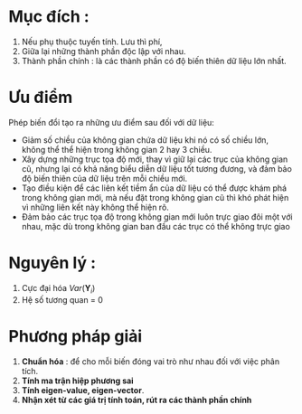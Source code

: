 <script type="text/javascript"  src="http://cdn.mathjax.org/mathjax/latest/MathJax.js?config=TeX-AMS-MML_HTMLorMML">  
</script>
# Mục đích :
1. Nếu phụ thuộc tuyến tính. Lưu thì phí,
2. Giữa lại những thành phần độc lập với nhau.
3. Thành phần chính : là các thành phần có độ biến thiên dữ liệu lớn nhất.
# Ưu điểm
Phép biến đổi tạo ra những ưu điểm sau đối với dữ liệu:

-   Giảm số chiều của không gian chứa dữ liệu khi nó có số chiều lớn, không thể thể hiện trong không gian 2 hay 3 chiều.
-   Xây dựng những trục tọa độ mới, thay vì giữ lại các trục của không gian cũ, nhưng lại có khả năng biểu diễn dữ liệu tốt tương đương, và đảm bảo độ biến thiên của dữ liệu trên mỗi chiều mới.
-   Tạo điều kiện để các liên kết tiềm ẩn của dữ liệu có thể được khám phá trong không gian mới, mà nếu đặt trong không gian cũ thì khó phát hiện vì những liên kết này không thể hiện rõ.
-   Đảm bảo các trục tọa độ trong không gian mới luôn trực giao đôi một với nhau, mặc dù trong không gian ban đầu các trục có thể không trực giao
# Nguyên lý :
1. Cực đại hóa $Var(\mathbf{Y}_i)$
2. Hệ số tương quan = 0

# Phương pháp giải
1. **Chuẩn hóa** : để cho mỗi biến đóng vai trò như nhau đối với việc phân tích.
2. **Tính ma trận hiệp phương sai**
3. **Tính eigen-value, eigen-vector**.
4. **Nhận xét từ các giá trị tính toán, rút ra các thành phần chính**
<!--stackedit_data:
eyJoaXN0b3J5IjpbLTU3NDI1MjcyOCwxMzIwNDk4MTAxLC04OT
A3OTQ0NzEsMTIxMjgzMDgyMF19
-->